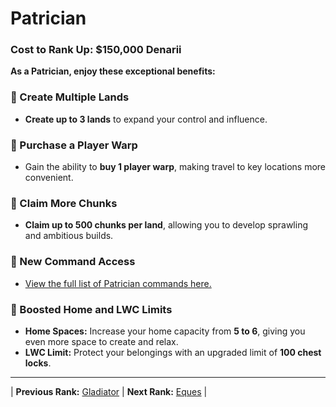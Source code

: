 # Patrician

### Cost to Rank Up: $150,000 Denarii

**As a Patrician, enjoy these exceptional benefits:**

### 🔹 Create Multiple Lands
- **Create up to 3 lands** to expand your control and influence.

### 🔹 Purchase a Player Warp
- Gain the ability to **buy 1 player warp**, making travel to key locations more convenient.

### 🔹 Claim More Chunks
- **Claim up to 500 chunks per land**, allowing you to develop sprawling and ambitious builds.

### 🔹 New Command Access
- [View the full list of Patrician commands here.](/gameplay-features/commands#patrician)

### 🔹 Boosted Home and LWC Limits
- **Home Spaces:** Increase your home capacity from **5 to 6**, giving you even more space to create and relax.
- **LWC Limit:** Protect your belongings with an upgraded limit of **100 chest locks**.

---

| **Previous Rank:** [Gladiator](/gameplay-features/ranks/mortal-ranks/04-gladiator.md) | **Next Rank:** [Eques](/gameplay-features/ranks/mortal-ranks/06-eques.md) |
